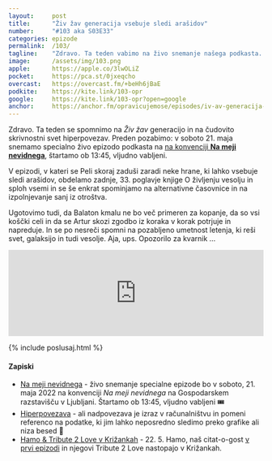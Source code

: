 ```yaml
---
layout: 	post
title:  	"Živ žav generacija vsebuje sledi arašidov"
number: 	"#103 aka S03E33"
categories:	epizode
permalink:	/103/
tagline: 	"Zdravo. Ta teden vabimo na živo snemanje našega podkasta. Le to se bo zgodilo 21. 05. ob 13:45 na Gospodarskem razstavišču, v okviru konvencije Na meji nevidnega. Vabljeni."
image:		/assets/img/103.png
apple:		https://apple.co/3lwOLiZ
pocket:		https://pca.st/0jxeqcho
overcast:	https://overcast.fm/+beHh6jBaE
podkite:	https://kite.link/103-opr
google:		https://kite.link/103-opr?open=google
anchor:		https://anchor.fm/opravicujemose/episodes/iv-av-generacija-vsebuje-sledi-araidov-e1iiouu
---
```


Zdravo. Ta teden se spomnimo na _Živ žav_ generacijo in na čudovito skrivnostni svet hiperpovezav. Preden pozabimo: v soboto 21. maja snemamo specialno živo epizodo podkasta na [na konvenciji **Na meji nevidnega**](https://nmn.si/program-2022/), štartamo ob 13:45, vljudno vabljeni. 

V epizodi, v kateri se Peli skoraj zaduši zaradi neke hrane, ki lahko vsebuje sledi arašidov, obdelamo zadnje, 33. poglavje knjige O življenju vesolju in sploh vsemi in se še enkrat spominjamo na alternativne časovnice in na izpolnjevanje sanj iz otroštva.

Ugotovimo tudi, da Balaton kmalu ne bo več primeren za kopanje, da so vsi koščki celi in da se Artur skozi zgodbo iz koraka v korak potrjuje in napreduje. In se po nesreči spomni na pozabljeno umetnost letenja, ki reši svet, galaksijo in tudi vesolje. Aja, ups. Opozorilo za kvarnik ... 

<iframe src="https://www.listennotes.com/podcasts/opravičujemo-se-za/živ-žav-generacija-vsebuje-IjTexzMWy-X/embed/" height="170px" width="100%" style="width: 1px; min-width: 100%;" loading="lazy" frameborder="0" scrolling="no"></iframe>

{% include poslusaj.html %}

<!--break-->

#### Zapiski

- [Na meji nevidnega](https://nmn.si/program-2022/) - živo snemanje specialne epizode bo v soboto, 21. maja 2022 na konvenciji _Na meji nevidnega_ na Gospodarskem razstavišču v Ljubljani. Štartamo ob 13:45, vljudno vabljeni 🎟
- [Hiperpovezava](https://sl.wikipedia.org/wiki/Hiperpovezava) - ali nadpovezava je izraz v računalništvu in pomeni referenco na podatke, ki jim lahko neposredno sledimo preko grafike ali niza besed 🔗 
- [Hamo & Tribute 2 Love v Križankah](https://www.eventim.si/si/vstopnice/hamo-tribute-2-love-ljubljana-krizanke-578431/event.html) -  22. 5. Hamo, naš citat-o-gost [v prvi epizodi](https://opravicujemo.se/001/) in njegovi Tribute 2 Love nastopajo v Križankah.